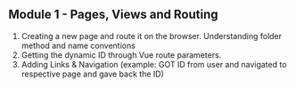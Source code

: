## Module 1 - Pages, Views and Routing
1) Creating a new page and route it on the browser. Understanding folder method and name conventions
2) Getting the dynamic ID through Vue route parameters.
3) Adding Links & Navigation (example: GOT ID from user and navigated to respective page and gave back the ID)
